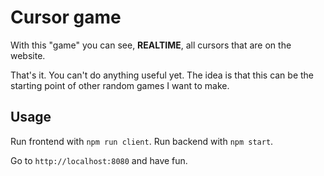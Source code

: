 # Cursor game

With this "game" you can see, **REALTIME**, all cursors that are on the website.

That's it. You can't do anything useful yet. The idea is that this can be the starting point of other random games I want to make.

## Usage

Run frontend with `npm run client`.
Run backend with `npm start`.

Go to `http://localhost:8080` and have fun.
